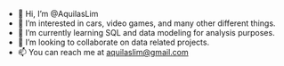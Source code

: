 - 👋 Hi, I’m @AquilasLim
- 👀 I’m interested in cars, video games, and many other different things. 
- 🌱 I’m currently learning SQL and data modeling for analysis purposes.
- 💞️ I’m looking to collaborate on data related projects.
- 📫 You can reach me at aquilaslim@gmail.com

<!---
AquilasLim/AquilasLim is a ✨ special ✨ repository because its `README.md` (this file) appears on your GitHub profile.
You can click the Preview link to take a look at your changes.
--->
